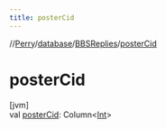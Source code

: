 ```yaml
---
title: posterCid
---
```

//[Perry](../../../index.html)/[database](../index.html)/[BBSReplies](index.html)/[posterCid](poster-cid.html)



# posterCid



[jvm]\
val [posterCid](poster-cid.html): Column&lt;[Int](https://kotlinlang.org/api/latest/jvm/stdlib/kotlin/-int/index.html)&gt;




